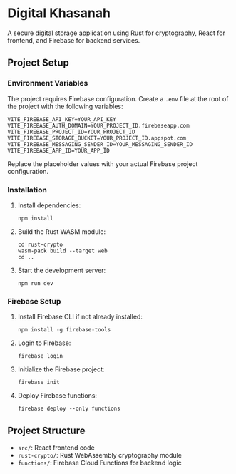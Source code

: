 # Digital Khasanah

A secure digital storage application using Rust for cryptography, React for frontend, and Firebase for backend services.

## Project Setup

### Environment Variables

The project requires Firebase configuration. Create a `.env` file at the root of the project with the following variables:

```
VITE_FIREBASE_API_KEY=YOUR_API_KEY
VITE_FIREBASE_AUTH_DOMAIN=YOUR_PROJECT_ID.firebaseapp.com
VITE_FIREBASE_PROJECT_ID=YOUR_PROJECT_ID
VITE_FIREBASE_STORAGE_BUCKET=YOUR_PROJECT_ID.appspot.com
VITE_FIREBASE_MESSAGING_SENDER_ID=YOUR_MESSAGING_SENDER_ID
VITE_FIREBASE_APP_ID=YOUR_APP_ID
```

Replace the placeholder values with your actual Firebase project configuration.

### Installation

1. Install dependencies:
   ```
   npm install
   ```

2. Build the Rust WASM module:
   ```
   cd rust-crypto
   wasm-pack build --target web
   cd ..
   ```

3. Start the development server:
   ```
   npm run dev
   ```

### Firebase Setup

1. Install Firebase CLI if not already installed:
   ```
   npm install -g firebase-tools
   ```

2. Login to Firebase:
   ```
   firebase login
   ```

3. Initialize the Firebase project:
   ```
   firebase init
   ```

4. Deploy Firebase functions:
   ```
   firebase deploy --only functions
   ```

## Project Structure

- `src/`: React frontend code
- `rust-crypto/`: Rust WebAssembly cryptography module
- `functions/`: Firebase Cloud Functions for backend logic
